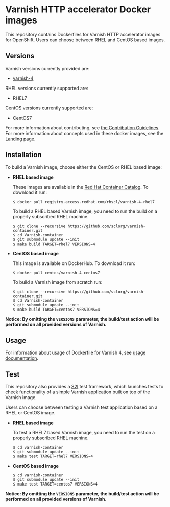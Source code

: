 Varnish HTTP accelerator Docker images
======================================

This repository contains Dockerfiles for Varnish HTTP accelerator images for OpenShift.
Users can choose between RHEL and CentOS based images.


Versions
---------------
Varnish versions currently provided are:
* [varnish-4](4)

RHEL versions currently supported are:
* RHEL7

CentOS versions currently supported are:
* CentOS7

For more information about contributing, see
[the Contribution Guidelines](https://github.com/sclorg/welcome/blob/master/contribution.md).
For more information about concepts used in these docker images, see the
[Landing page](https://github.com/sclorg/welcome).


Installation
---------------
To build a Varnish image, choose either the CentOS or RHEL based image:
*  **RHEL based image**

    These images are available in the [Red Hat Container Catalog](https://access.redhat.com/containers/#/registry.access.redhat.com/rhscl/varnish-4-rhel7).
    To download it run:

    ```
    $ docker pull registry.access.redhat.com/rhscl/varnish-4-rhel7
    ```

    To build a RHEL based Varnish image, you need to run the build on a properly
    subscribed RHEL machine.

    ```
    $ git clone --recursive https://github.com/sclorg/varnish-container.git
    $ cd Varnish-container
    $ git submodule update --init
    $ make build TARGET=rhel7 VERSIONS=4
    ```

*  **CentOS based image**

    This image is available on DockerHub. To download it run:

    ```
    $ docker pull centos/varnish-4-centos7
    ```

    To build a Varnish image from scratch run:

    ```
    $ git clone --recursive https://github.com/sclorg/varnish-container.git
    $ cd Varnish-container
    $ git submodule update --init
    $ make build TARGET=centos7 VERSIONS=4
    ```

**Notice: By omitting the `VERSIONS` parameter, the build/test action will be performed
on all provided versions of Varnish.**


Usage
---------------------------------

For information about usage of Dockerfile for Varnish 4,
see [usage documentation](4).

Test
---------------------
This repository also provides a [S2I](https://github.com/openshift/source-to-image) test framework,
which launches tests to check functionality of a simple Varnish application built on top of the Varnish image.

Users can choose between testing a Varnish test application based on a RHEL or CentOS image.

*  **RHEL based image**

    To test a RHEL7 based Varnish image, you need to run the test on a properly
    subscribed RHEL machine.

    ```
    $ cd varnish-container
    $ git submodule update --init
    $ make test TARGET=rhel7 VERSIONS=4
    ```

*  **CentOS based image**

    ```
    $ cd varnish-container
    $ git submodule update --init
    $ make test TARGET=centos7 VERSIONS=4
    ```

**Notice: By omitting the `VERSIONS` parameter, the build/test action will be performed
on all provided versions of Varnish.**
